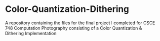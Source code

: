 # Color-Quantization-Dithering
A repository containing the files for the final project I completed for CSCE 748 Computation Photography consisting of a Color Quantization &amp; Dithering Implementation
